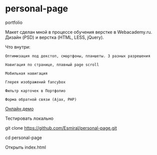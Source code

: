 # personal-page
portfolio

Макет сделан мной  в процессе обучения верстке в Webacademy.ru. Дизайн (PSD) и верстка (HTML, LESS, jQuery).

Что внутри:

    Оптимизация под декстоп, смартфоны, планшеты. 3 разных разрешения
    
    Навигация по странице, плавный page scroll
    
    Мобильная навигация
    
    Глерея изображений fancybox
    
    Фильтр карточек в Портфолио
    
    Форма обратной связи (Ajax, PHP)

[Онлайн демо](https://esmiral.github.io/personal-page/)

Тестировать локально

git clone https://github.com/Esmiral/personal-page.git

cd personal-page

Открыть index.html
